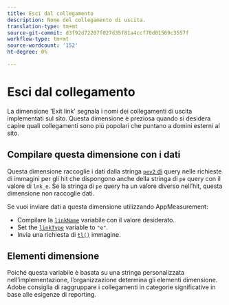 ```yaml
---
title: Esci dal collegamento
description: Nome del collegamento di uscita.
translation-type: tm+mt
source-git-commit: d3f92d72207f027d35f81a4ccf70d01569c3557f
workflow-type: tm+mt
source-wordcount: '152'
ht-degree: 0%

---
```



# Esci dal collegamento

La dimensione &#39;Exit link&#39; segnala i nomi dei collegamenti di uscita implementati sul sito. Questa dimensione è preziosa quando si desidera capire quali collegamenti sono più popolari che puntano a domini esterni al sito.

## Compilare questa dimensione con i dati

Questa dimensione raccoglie i dati dalla stringa [`pev2` di](/help/implement/validate/query-parameters.md) query nelle richieste di immagini per gli hit che dispongono anche della stringa di `pe` query con il valore di `lnk_e`. Se la stringa di `pe` query ha un valore diverso nell’hit, questa dimensione non raccoglie dati.

Se vuoi inviare dati a questa dimensione utilizzando AppMeasurement:

* Compilare la [`linkName`](/help/implement/vars/config-vars/linkname.md) variabile con il valore desiderato.
* Set the [`linkType`](/help/implement/vars/config-vars/linktype.md) variable to `"e"`.
* Invia una richiesta di [`tl()`](/help/implement/vars/functions/tl-method.md) immagine.

## Elementi dimensione

Poiché questa variabile è basata su una stringa personalizzata nell’implementazione, l’organizzazione determina gli elementi dimensione. Adobe consiglia di raggruppare i collegamenti in categorie significative in base alle esigenze di reporting.
